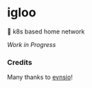# igloo
🐧 k8s based home network

_Work in Progress_


### Credits
Many thanks to [evnsio](https://medium.com/@evnsio/managing-my-home-with-kubernetes-traefik-and-raspberry-pis-d0330effea9a)!
